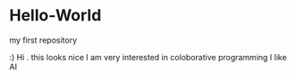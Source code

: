 # Hello-World
my first repository

:)
Hi . this looks nice
I am very interested in coloborative programming
I like AI
